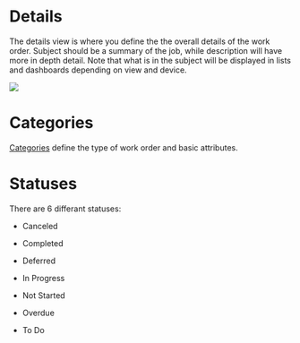 # Details

The details view is where you define the the overall details of the work order. Subject should be a summary of the job, while description will have more in depth detail. Note that what is in the subject will be displayed in lists and dashboards depending on view and device.

![](https://wiselibrary.blob.core.windows.net/docs/Windows/WorkOrder.png) 

# Categories
[Categories](https://docs.wisesoftwareinc.com/enterprise/customers/settings/work-order-categories) define the type of work order and basic attributes. 

# Statuses
There are 6 differant statuses:

 - Canceled

 - Completed

 - Deferred

 - In Progress

 - Not Started

 - Overdue

 - To Do


